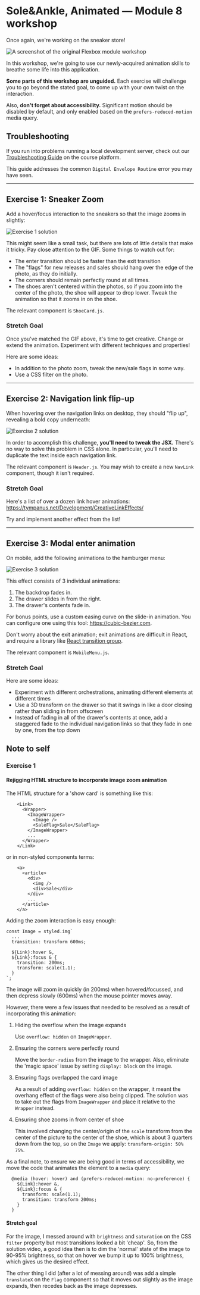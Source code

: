 # Sole&Ankle, Animated — Module 8 workshop

Once again, we're working on the sneaker store!

![A screenshot of the original Flexbox module workshop](./docs/original-desktop.png)

In this workshop, we're going to use our newly-acquired animation skills to breathe some life into this application.

**Some parts of this workshop are unguided.** Each exercise will challenge you to go beyond the stated goal, to come up with your own twist on the interaction.

Also, **don't forget about accessibility.** Significant motion should be disabled by default, and only enabled based on the `prefers-reduced-motion` media query.

## Troubleshooting

If you run into problems running a local development server, check out our [Troubleshooting Guide](https://courses.joshwcomeau.com/troubleshooting) on the course platform.

This guide addresses the common `Digital Envelope Routine` error you may have seen.

---

## Exercise 1: Sneaker Zoom

Add a hover/focus interaction to the sneakers so that the image zooms in slightly:

![Exercise 1 solution](./docs/ex1-solution.gif)

This might seem like a small task, but there are lots of little details that make it tricky. Pay close attention to the GIF. Some things to watch out for:

- The enter transition should be faster than the exit transition
- The "flags" for new releases and sales should hang over the edge of the photo, as they do initially.
- The corners should remain perfectly round at all times.
- The shoes aren't centered within the photos, so if you zoom into the center of the photo, the shoe will appear to drop lower. Tweak the animation so that it zooms in on the shoe.

The relevant component is `ShoeCard.js`.

### Stretch Goal

Once you've matched the GIF above, it's time to get creative. Change or extend the animation. Experiment with different techniques and properties!

Here are some ideas:

- In addition to the photo zoom, tweak the new/sale flags in some way.
- Use a CSS filter on the photo.

---

## Exercise 2: Navigation link flip-up

When hovering over the navigation links on desktop, they should "flip up", revealing a bold copy underneath:

![Exercise 2 solution](./docs/ex2-solution.gif)

In order to accomplish this challenge, **you'll need to tweak the JSX.** There's no way to solve this problem in CSS alone. In particular, you'll need to duplicate the text inside each navigation link.

The relevant component is `Header.js`. You may wish to create a new `NavLink` component, though it isn't required.

### Stretch Goal

Here's a list of over a dozen link hover animations: https://tympanus.net/Development/CreativeLinkEffects/

Try and implement another effect from the list!

---

## Exercise 3: Modal enter animation

On mobile, add the following animations to the hamburger menu:

![Exercise 3 solution](./docs/ex3-solution.gif)

This effect consists of 3 individual animations:

1. The backdrop fades in.
2. The drawer slides in from the right.
3. The drawer's contents fade in.

For bonus points, use a custom easing curve on the slide-in animation. You can configure one using this tool: https://cubic-bezier.com.

Don't worry about the exit animation; exit animations are difficult in React, and require a library like [React transition group](https://reactcommunity.org/react-transition-group/).

The relevant component is `MobileMenu.js`.

### Stretch Goal

Here are some ideas:

- Experiment with different orchestrations, animating different elements at different times
- Use a 3D transform on the drawer so that it swings in like a door closing rather than sliding in from offscreen
- Instead of fading in all of the drawer's contents at once, add a staggered fade to the individual navigation links so that they fade in one by one, from the top down

## Note to self

### Exercise 1

#### Rejigging HTML structure to incorporate image zoom animation

The HTML structure for a 'show card' is something like this:

```
    <Link>
      <Wrapper>
        <ImageWrapper>
          <Image />
          <SaleFlag>Sale</SaleFlag>
        </ImageWrapper>
        ...
      </Wrapper>
    </Link>
```

or in non-styled components terms:

```
    <a>
      <article>
        <div>
          <img />
          <div>Sale</div>
        </div>
        ...
      </article>
    </a>
```

Adding the zoom interaction is easy enough:

```
const Image = styled.img`
  ...
  transition: transform 600ms;

  ${Link}:hover &,
  ${Link}:focus & {
    transition: 200ms;
    transform: scale(1.1);
  }
`;
```

The image will zoom in quickly (in 200ms) when hovered/focussed, and then depress slowly (600ms) when the mouse pointer moves away.

However, there were a few issues that needed to be resolved as a result of incorporating this animation:

1. Hiding the overflow when the image expands

   Use `overflow: hidden` on `ImageWrapper`.

2. Ensuring the corners were perfectly round

   Move the `border-radius` from the image to the wrapper. Also, eliminate the 'magic space' issue by setting `display: block` on the image.

3. Ensuring flags overlapped the card image

   As a result of adding `overflow: hidden` on the wrapper, it meant the overhang effect of the flags were also being clipped. The solution was to take out the flags from `ImageWrapper` and place it relative to the `Wrapper` instead.

4. Ensuring shoe zooms in from center of shoe

   This involved changing the center/origin of the `scale` transform from the center of the picture to the center of the shoe, which is about 3 quarters down from the top, so on the `Image` we apply: `transform-origin: 50% 75%`.

As a final note, to ensure we are being good in terms of accessibility, we move the code that animates the element to a `media` query:

```
  @media (hover: hover) and (prefers-reduced-motion: no-preference) {
    ${Link}:hover &,
    ${Link}:focus & {
      transform: scale(1.1);
      transition: transform 200ms;
    }
  }
```

#### Stretch goal

For the image, I messed around with `brightness` and `saturation` on the CSS `filter` property but most transitions looked a bit 'cheap'. So, from the solution video, a good idea then is to dim the 'normal' state of the image to 90-95% brightness, so that on hover we bump it up to 100% brightness, which gives us the desired effect.

The other thing I did (after a lot of messing around) was add a simple `translateX` on the `Flag` component so that it moves out slightly as the image expands, then recedes back as the image depresses.
